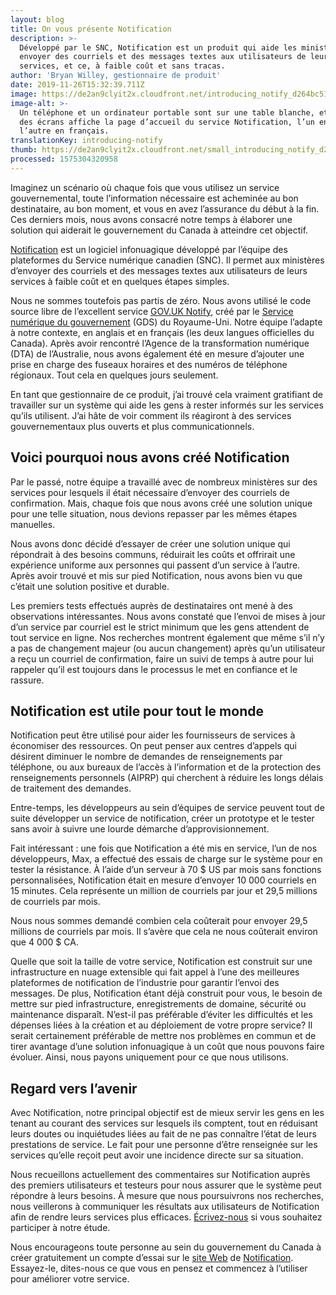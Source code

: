 ```yaml
---
layout: blog
title: On vous présente Notification
description: >-
  Développé par le SNC, Notification est un produit qui aide les ministères à
  envoyer des courriels et des messages textes aux utilisateurs de leurs
  services, et ce, à faible coût et sans tracas.
author: 'Bryan Willey, gestionnaire de produit'
date: 2019-11-26T15:32:39.711Z
image: https://de2an9clyit2x.cloudfront.net/introducing_notify_d264bc51ad.jpg
image-alt: >-
  Un téléphone et un ordinateur portable sont sur une table blanche, et chacun
  des écrans affiche la page d’accueil du service Notification, l’un en anglais,
  l’autre en français. 
translationKey: introducing-notify
thumb: https://de2an9clyit2x.cloudfront.net/small_introducing_notify_d264bc51ad.jpg
processed: 1575304320958
---
```

Imaginez un scénario où chaque fois que vous utilisez un service gouvernemental, toute l’information nécessaire est acheminée au bon destinataire, au bon moment, et vous en avez l’assurance du début à la fin. Ces derniers mois, nous avons consacré notre temps à élaborer une solution qui aiderait le gouvernement du Canada à atteindre cet objectif.

[Notification](https://notification.alpha.canada.ca/) est un logiciel infonuagique développé par l’équipe des plateformes du Service numérique canadien (SNC). Il permet aux ministères d’envoyer des courriels et des messages textes aux utilisateurs de leurs services à faible coût et en quelques étapes simples.

Nous ne sommes toutefois pas partis de zéro. Nous avons utilisé le code source libre de l’excellent service [GOV.UK Notify](https://www.notifications.service.gov.uk/), créé par le [Service numérique du gouvernement](https://gds.blog.gov.uk) (GDS) du Royaume-Uni. Notre équipe l’adapte à notre contexte, en anglais et en français (les deux langues officielles du Canada). Après avoir rencontré l’Agence de la transformation numérique (DTA) de l’Australie, nous avons également été en mesure d’ajouter une prise en charge des fuseaux horaires et des numéros de téléphone régionaux. Tout cela en quelques jours seulement.

En tant que gestionnaire de ce produit, j’ai trouvé cela vraiment gratifiant de travailler sur un système qui aide les gens à rester informés sur les services qu’ils utilisent. J’ai hâte de voir comment ils réagiront à des services gouvernementaux plus ouverts et plus communicationnels.

## Voici pourquoi nous avons créé Notification

Par le passé, notre équipe a travaillé avec de nombreux ministères sur des services pour lesquels il était nécessaire d’envoyer des courriels de confirmation. Mais, chaque fois que nous avons créé une solution unique pour une telle situation, nous devions repasser par les mêmes étapes manuelles.

Nous avons donc décidé d’essayer de créer une solution unique qui répondrait à des besoins communs, réduirait les coûts et offrirait une expérience uniforme aux personnes qui passent d’un service à l’autre. Après avoir trouvé et mis sur pied Notification, nous avons bien vu que c’était une solution positive et durable.

Les premiers tests effectués auprès de destinataires ont mené à des observations intéressantes. Nous avons constaté que l’envoi de mises à jour d’un service par courriel est le strict minimum que les gens attendent de tout service en ligne. Nos recherches montrent également que même s’il n’y a pas de changement majeur (ou aucun changement) après qu’un utilisateur a reçu un courriel de confirmation, faire un suivi de temps à autre pour lui rappeler qu’il est toujours dans le processus le met en confiance et le rassure.

## Notification est utile pour tout le monde

Notification peut être utilisé pour aider les fournisseurs de services à économiser des ressources. On peut penser aux centres d’appels qui désirent diminuer le nombre de demandes de renseignements par téléphone, ou aux bureaux de l’accès à l’information et de la protection des renseignements personnels (AIPRP) qui cherchent à réduire les longs délais de traitement des demandes.

Entre-temps, les développeurs au sein d’équipes de service peuvent tout de suite développer un service de notification, créer un prototype et le tester sans avoir à suivre une lourde démarche d’approvisionnement.

Fait intéressant : une fois que Notification a été mis en service, l’un de nos développeurs, Max, a effectué des essais de charge sur le système pour en tester la résistance. À l’aide d’un serveur à 70 $ US par mois sans fonctions personnalisées, Notification était en mesure d’envoyer 10 000 courriels en 15 minutes. Cela représente un million de courriels par jour et 29,5 millions de courriels par mois.

Nous nous sommes demandé combien cela coûterait pour envoyer 29,5 millions de courriels par mois. Il s’avère que cela ne nous coûterait environ que 4 000 $ CA.

Quelle que soit la taille de votre service, Notification est construit sur une infrastructure en nuage extensible qui fait appel à l’une des meilleures plateformes de notification de l’industrie pour garantir l’envoi des messages. De plus, Notification étant déjà construit pour vous, le besoin de mettre sur pied infrastructure, enregistrements de domaine, sécurité ou maintenance disparaît. N’est-il pas préférable d’éviter les difficultés et les dépenses liées à la création et au déploiement de votre propre service? Il serait certainement préférable de mettre nos problèmes en commun et de tirer avantage d’une solution infonuagique à un coût que nous pouvons faire évoluer. Ainsi, nous payons uniquement pour ce que nous utilisons.

## Regard vers l’avenir

Avec Notification, notre principal objectif est de mieux servir les gens en les tenant au courant des services sur lesquels ils comptent, tout en réduisant leurs doutes ou inquiétudes liées au fait de ne pas connaître l’état de leurs prestations de service. Le fait pour une personne d’être renseignée sur les services qu’elle reçoit peut avoir une incidence directe sur sa situation.

Nous recueillons actuellement des commentaires sur Notification auprès des premiers utilisateurs et testeurs pour nous assurer que le système peut répondre à leurs besoins. À mesure que nous poursuivrons nos recherches, nous veillerons à communiquer les résultats aux utilisateurs de Notification afin de rendre leurs services plus efficaces. [Écrivez-nous](mailto:antoine.garcia-suarez@tbs-sct.gc.ca) si vous souhaitez participer à notre étude.

Nous encourageons toute personne au sein du gouvernement du Canada à créer gratuitement un compte d’essai sur le [site Web](https://notification.alpha.canada.ca/) de [Notification](https://notification.alpha.canada.ca/). Essayez-le, dites-nous ce que vous en pensez et commencez à l’utiliser pour améliorer votre service.


